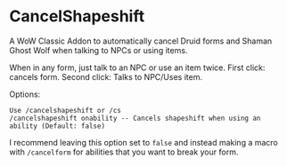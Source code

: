 # CancelShapeshift

A WoW Classic Addon to automatically cancel Druid forms and Shaman Ghost Wolf when talking to NPCs or using items.

When in any form, just talk to an NPC or use an item twice. First click: cancels form. Second click: Talks to NPC/Uses item.

Options:
```
Use /cancelshapeshift or /cs
/cancelshapeshift onability -- Cancels shapeshift when using an ability (Default: false)
```

I recommend leaving this option set to `false` and instead making a macro with `/cancelform` for abilities that you want to break your form.
